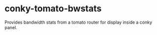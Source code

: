# conky-tomato-bwstats
Provides bandwidth stats from a tomato router for display inside a conky panel. 
